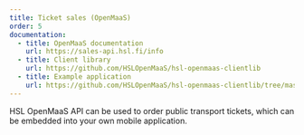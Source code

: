 ```yaml
---
title: Ticket sales (OpenMaaS)
order: 5
documentation:
  - title: OpenMaaS documentation
    url: https://sales-api.hsl.fi/info
  - title: Client library
    url: https://github.com/HSLOpenMaaS/hsl-openmaas-clientlib
  - title: Example application
    url: https://github.com/HSLOpenMaaS/hsl-openmaas-clientlib/tree/master/example/react-native
---
```


HSL OpenMaaS API can be used to order public transport tickets, which can be embedded into your own mobile application.

